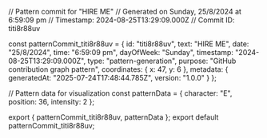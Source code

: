 // Pattern commit for "HIRE ME"
// Generated on Sunday, 25/8/2024 at 6:59:09 pm
// Timestamp: 2024-08-25T13:29:09.000Z
// Commit ID: titi8r88uv

const patternCommit_titi8r88uv = {
  id: "titi8r88uv",
  text: "HIRE ME",
  date: "25/8/2024",
  time: "6:59:09 pm",
  dayOfWeek: "Sunday",
  timestamp: "2024-08-25T13:29:09.000Z",
  type: "pattern-generation",
  purpose: "GitHub contribution graph pattern",
  coordinates: {
    x: 47,
    y: 6
  },
  metadata: {
    generatedAt: "2025-07-24T17:48:44.785Z",
    version: "1.0.0"
  }
};

// Pattern data for visualization
const patternData = {
  character: "E",
  position: 36,
  intensity: 2
};

export { patternCommit_titi8r88uv, patternData };
export default patternCommit_titi8r88uv;

